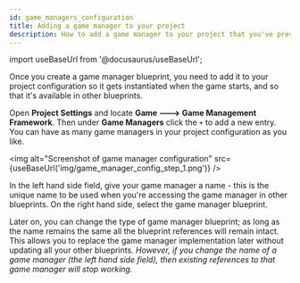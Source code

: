 ```yaml
---
id: game_managers_configuration
title: Adding a game manager to your project
description: How to add a game manager to your project that you've previously created.
---
```


import useBaseUrl from '@docusaurus/useBaseUrl';

Once you create a game manager blueprint, you need to add it to your project configuration so it gets instantiated when the game starts, and so that it's available in other blueprints.

Open **Project Settings** and locate **Game 🡒 Game Management Framework**. Then under **Game Managers** click the `+` to add a new entry. You can have as many game managers in your project configuration as you like.

<img alt="Screenshot of game manager configuration" src={useBaseUrl('img/game_manager_config_step_1.png')} />

In the left hand side field, give your game manager a name - this is the unique name to be used when you're accessing the game manager in other blueprints. On the right hand side, select the game manager blueprint.

Later on, you can change the type of game manager blueprint; as long as the name remains the same all the blueprint references will remain intact. This allows you to replace the game manager implementation later without updating all your other blueprints. _However, if you change the name of a game manager (the left hand side field), then existing references to that game manager will stop working._